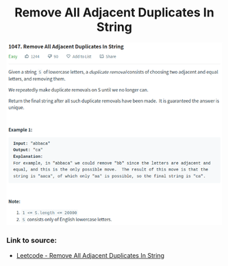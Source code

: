 <h1 align="center">Remove All Adjacent Duplicates In String</h1>

![alt text](https://github.com/matthew01lokiet/Algorithmic-exercises/blob/main/z_description_images/Stack/remove_all_adjacent_duplicates_in_string.png?raw=true)

### Link to source: 
- <a href="https://leetcode.com/problems/remove-all-adjacent-duplicates-in-string/">Leetcode - Remove All Adjacent Duplicates In String</a>
